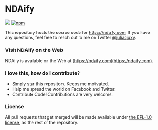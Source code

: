 # NDAify

![](https://github.com/ndaify/ndaify-web/workflows/NDAify%20CD/badge.svg) [![npm](https://img.shields.io/github/license/ndaify/ndaify-web.svg)](https://github.com/ndaify/ndaify-web/blob/master/LICENSE.md)

This repository hosts the source code for https://ndaify.com. If you have any questions, feel free to reach out to me on Twitter [@juliaqiuxy](https://twitter.com/juliaqiuxy).

### Visit NDAify on the Web

NDAify is available on the Web at [https://ndaify.com](https://ndaify.com).

<a name="contributing"/>

### I love this, how do I contribute?

* Simply star this repository. Keeps me motivated.
* Help me spread the world on Facebook and Twitter.
* Contribute Code! Contributions are very welcome.

<a name="license"/>

### License
All pull requests that get merged will be made available under [the EPL-1.0 license](https://github.com/ndaify/ndaify-web/blob/master/LICENSE.md), as the rest of the repository.
